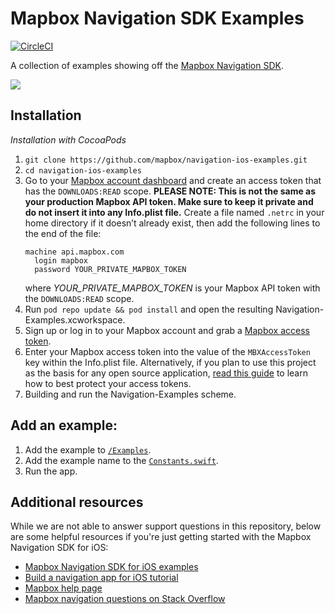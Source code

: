 # Mapbox Navigation SDK Examples

[![CircleCI](https://circleci.com/gh/mapbox/navigation-ios-examples.svg?style=svg)](https://circleci.com/gh/mapbox/navigation-ios-examples)

A collection of examples showing off the [Mapbox Navigation SDK](https://github.com/mapbox/mapbox-navigation-ios).

![](https://user-images.githubusercontent.com/1496498/88307292-9db6a000-ccc0-11ea-9507-74c2e918dd98.gif)

## Installation

_Installation with CocoaPods_ 

1. `git clone https://github.com/mapbox/navigation-ios-examples.git`
1. `cd navigation-ios-examples`
1. Go to your [Mapbox account dashboard](https://account.mapbox.com/) and create an access token that has the `DOWNLOADS:READ` scope. **PLEASE NOTE: This is not the same as your production Mapbox API token. Make sure to keep it private and do not insert it into any Info.plist file.** Create a file named `.netrc` in your home directory if it doesn’t already exist, then add the following lines to the end of the file:
   ```
   machine api.mapbox.com 
     login mapbox
     password YOUR_PRIVATE_MAPBOX_TOKEN
   ```
   where _YOUR_PRIVATE_MAPBOX_TOKEN_ is your Mapbox API token with the `DOWNLOADS:READ` scope. 
1. Run `pod repo update && pod install` and open the resulting Navigation-Examples.xcworkspace.
1. Sign up or log in to your Mapbox account and grab a [Mapbox access token](https://www.mapbox.com/help/define-access-token/).
1. Enter your Mapbox access token into the value of the `MBXAccessToken` key within the Info.plist file. Alternatively, if you plan to use this project as the basis for any open source application, [read this guide](https://docs.mapbox.com/help/troubleshooting/private-access-token-android-and-ios/#ios) to learn how to best protect your access tokens.
1. Building and run the Navigation-Examples scheme.

## Add an example:

1. Add the example to [`/Examples`](https://github.com/mapbox/navigation-ios-examples/tree/main/Navigation-Examples/Examples).
1. Add the example name to the [`Constants.swift`](https://github.com/mapbox/navigation-ios-examples/blob/main/Navigation-Examples/Constants.swift).
1. Run the app.

## Additional resources

While we are not able to answer support questions in this repository, below are some helpful resources if you're just getting started with the Mapbox Navigation SDK for iOS: 

- [Mapbox Navigation SDK for iOS examples](https://www.mapbox.com/ios-sdk/navigation/examples/)
- [Build a navigation app for iOS tutorial](https://www.mapbox.com/help/ios-navigation-sdk/)
- [Mapbox help page](https://www.mapbox.com/help/)
- [Mapbox navigation questions on Stack Overflow](http://stackoverflow.com/questions/tagged/mapbox+ios+navigation)
